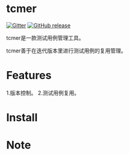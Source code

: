 tcmer
====================

[![Gitter](https://badges.gitter.im/yaitza/tcmer.svg)](https://gitter.im/yaitza/tcmer?utm_source=badge&utm_medium=badge&utm_campaign=pr-badge&utm_content=body_badge)
[![GitHub release](https://img.shields.io/github/release/yaitza/tcmwe.svg)](https://github.com/yaitza/tcmer/releases)

tcmer是一款测试用例管理工具。

tcmer善于在迭代版本里进行测试用例的复用管理。

Features
====================
1.版本控制。
2.测试用例复用。

Install 
====================


Note
====================
